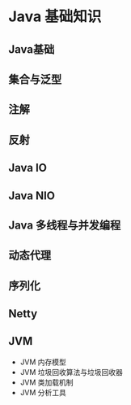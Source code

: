 # Java 基础知识

## Java基础
## 集合与泛型
## 注解
## 反射
## Java IO
## Java NIO
## Java 多线程与并发编程
## 动态代理
## 序列化
## Netty
## JVM
* JVM 内存模型
* JVM 垃圾回收算法与垃圾回收器
* JVM 类加载机制
* JVM 分析工具